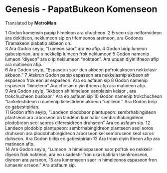 # Genesis - PapatBukeon Komenseon
<p>Translated by <strong>MetroMan</strong></p>
<p>
1 Godon komensin papip himeleon ara chucheon. 2 Erseon sip nelformideon ara dekideon, neklumeon sip on tifemeonos aremeon, ara Godonos Tiramakeon plabatip akbeon on.
<br>
3 Ara Godon seyip, “Lumeon saor” ara eo afip. 4 Godon birip lumeon gabesipirian, ara o nekkelip lumeon frok neklumeon 5 Godon namenip lumeon “diyeon” ara o ip neklumeon “nokteon”. Ara unuan diyin ifneon afip ara matineon afip.
<br>
6 Ara Godon seyip, “Espaseon saor den akbeon pofrok akbeon nekkelasir akbeon.” 7 Atskrun Godon papip espaseon ara nekkelasnip akbeon ah espaseon frok eon ar espaseon. Ara eo asfaum sip 8 Godon namenip espaseon “himeleon” Ara chosan diyin ifneon afip ara matineon afip.
<br>
9 Ara Godon seyip, “Akbeon ah himeleon uanplatsin kelaor , ara trokchucheon busbaor.” Ara eo asfaum sip 10  Godon namenip trokchucheon “lankelestideon o namenip kelestideon akbeon “umileon.” Ara Godon birip eo gabestipirian.
<br>
11 Godon aftin seyip, “Landeon plodobaor plantupeon: sembrhabingideon plantseon ara arborseon on landeon kua habir sembrinhabingideon plodobreon seol seoros diferesidreon druhseon” Ara eo asfaum sip. 12 Landeon plodobip plantupeon: sembrhabingidreon plantseon seol soros druhseon ara plodobhabingidreon arborseon kel sembruseon seol soros duhseon. Ara Godon bidip eo gabesipirian 13 Ara trean diyin ifneon afip ara matineon afip.
<br>
14 Ara Godon seyip, “Lumeon in himelespaseon saor pofrok eo nekkelir diyeon frok nokteon, ara eo usadestir fron ukasbatirian tsenkronseon, diyreon ara yarseon, 15 ara lumemseon saor in himeleonos espaseon fron lumaenir erseon.” Ara atsfaum sip.
</p>
